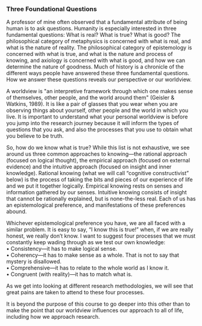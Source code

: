 ### Three Foundational Questions

A professor of mine often observed that a fundamental attribute of being human is to ask questions.  Humanity is especially interested in three fundamental questions: What is real?  What is true?  What is good?   The philosophical category of metaphysics is concerned with what is real, and what is the nature of reality.  The philosophical category of epistemology is concerned with what is true, and what is the nature and process of knowing, and axiology is concerned with what is good, and how we can determine the nature of goodness.  Much of history is a chronicle of the different ways people have answered these three fundamental questions.  How we answer these questions reveals our perspective or our worldview.

A worldview is "an interpretive framework through which one makes sense of themselves, other people, and the world around them" \(Geisler & Watkins, 1989\).  It is like a pair of glasses that you wear when you are observing things about yourself, other people and the world in which you live.  It is important to understand what your personal worldview is before you jump into the research journey because it will inform the types of questions that you ask, and also the processes that you use to obtain what you believe to be truth.

So, how do we know what is true?  While this list is not exhaustive, we see around us three common approaches to knowing—the rational approach \(focused on logical thought\), the empirical approach \(focused on external evidence\) and the intuitive approach \(focused on insight and inner knowledge\).   Rational knowing \(what we will call “cognitive constructivist” below\) is the process of taking the bits and pieces of our experience of life and we put it together logically.  Empirical knowing rests on senses and information gathered by our senses.  Intuitive knowing consists of insight that cannot be rationally explained, but is none-the-less real.  Each of us has an epistemological preference, and manifestations of these preferences abound.

Whichever epistemological preference you have, we are all faced with a similar problem.  It is easy to say, “I know this is true!” when, if we are really honest, we really don’t know.  I want to suggest four processes that we must constantly keep wading through as we test our own knowledge:  
•    Consistency—it has to make logical sense.  
•    Coherency—it has to make sense as a whole.  That is not to say that mystery is disallowed.  
•    Comprehensive—it has to relate to the whole world as I know it.  
•    Congruent \(with reality\)—it has to match what is.

As we get into looking at different research methodologies, we will see that great pains are taken to attend to these four processes.

It is beyond the purpose of this course to go deeper into this other than to make the point that our worldview influences our approach to all of life, including how we approach research.


